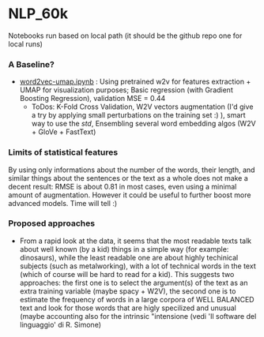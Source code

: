 # NLP_60k

Notebooks run based on local path (it should be the github repo one for local runs)
### A Baseline? 
* [word2vec-umap.ipynb](https://github.com/MachineLearningJournalClub/NLP_60k/blob/main/word2vec-umap.ipynb) : Using pretrained w2v for features extraction + UMAP for visualization purposes; Basic regression (with Gradient Boosting Regression), validation MSE = 0.44 
  * ToDos: K-Fold Cross Validation, W2V vectors augmentation (I'd give a try by applying small perturbations on the training set :) ), smart way to use the *std*, Ensembling several word embedding algos (W2V + GloVe + FastText) 

### Limits of statistical features
By using only informations about the number of the words, their length, and similar things about the sentences or the text as a whole does not make a decent result: RMSE is about 0.81 in most cases, even using a minimal amount of augmentation. However it could be useful to further boost more advanced models. Time will tell :)

### Proposed approaches

* From a rapid look at the data, it seems that the most readable texts talk about well known (by a kid) things in a simple way (for example: dinosaurs), while the least readable one are about highly techinical subjects (such as metalworking), with a lot of technical words in the text (which of course will be hard to read for a kid). This suggests two approaches: the first one is to select the argument(s) of the text as an extra training variable (maybe spacy + W2V), the second one is to estimate the frequency of words in a large corpora of WELL BALANCED text and look for those words that are higly specilized and unusual (maybe accounting also for the intrinsic "intensione (vedi 'Il software del linguaggio' di R. Simone)
